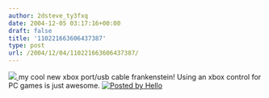 ```yaml
---
author: 2dsteve_ty3fxq
date: 2004-12-05 03:17:16+00:00
draft: false
title: '110221663606437387'
type: post
url: /2004/12/04/110221663606437387/
---
```


[![](http://photos1.blogger.com/img/102/1596/200/DSC00515.jpg)
](http://photos1.blogger.com/img/102/1596/640/DSC00515.jpg)
my cool new xbox port/usb cable frankenstein! Using an xbox control for PC games is just awesome. [![Posted by Hello](http://photos1.blogger.com/pbh.gif)
](http://www.hello.com/)
